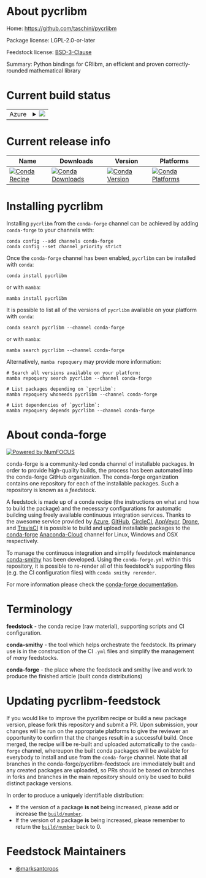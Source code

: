 About pycrlibm
==============

Home: https://github.com/taschini/pycrlibm

Package license: LGPL-2.0-or-later

Feedstock license: [BSD-3-Clause](https://github.com/conda-forge/pycrlibm-feedstock/blob/main/LICENSE.txt)

Summary: Python bindings for CRlibm, an efficient and proven correctly-rounded mathematical library

Current build status
====================


<table>
    
  <tr>
    <td>Azure</td>
    <td>
      <details>
        <summary>
          <a href="https://dev.azure.com/conda-forge/feedstock-builds/_build/latest?definitionId=8924&branchName=main">
            <img src="https://dev.azure.com/conda-forge/feedstock-builds/_apis/build/status/pycrlibm-feedstock?branchName=main">
          </a>
        </summary>
        <table>
          <thead><tr><th>Variant</th><th>Status</th></tr></thead>
          <tbody><tr>
              <td>linux_64_python3.10.____cpython</td>
              <td>
                <a href="https://dev.azure.com/conda-forge/feedstock-builds/_build/latest?definitionId=8924&branchName=main">
                  <img src="https://dev.azure.com/conda-forge/feedstock-builds/_apis/build/status/pycrlibm-feedstock?branchName=main&jobName=linux&configuration=linux_64_python3.10.____cpython" alt="variant">
                </a>
              </td>
            </tr><tr>
              <td>linux_64_python3.7.____cpython</td>
              <td>
                <a href="https://dev.azure.com/conda-forge/feedstock-builds/_build/latest?definitionId=8924&branchName=main">
                  <img src="https://dev.azure.com/conda-forge/feedstock-builds/_apis/build/status/pycrlibm-feedstock?branchName=main&jobName=linux&configuration=linux_64_python3.7.____cpython" alt="variant">
                </a>
              </td>
            </tr><tr>
              <td>linux_64_python3.8.____73_pypy</td>
              <td>
                <a href="https://dev.azure.com/conda-forge/feedstock-builds/_build/latest?definitionId=8924&branchName=main">
                  <img src="https://dev.azure.com/conda-forge/feedstock-builds/_apis/build/status/pycrlibm-feedstock?branchName=main&jobName=linux&configuration=linux_64_python3.8.____73_pypy" alt="variant">
                </a>
              </td>
            </tr><tr>
              <td>linux_64_python3.8.____cpython</td>
              <td>
                <a href="https://dev.azure.com/conda-forge/feedstock-builds/_build/latest?definitionId=8924&branchName=main">
                  <img src="https://dev.azure.com/conda-forge/feedstock-builds/_apis/build/status/pycrlibm-feedstock?branchName=main&jobName=linux&configuration=linux_64_python3.8.____cpython" alt="variant">
                </a>
              </td>
            </tr><tr>
              <td>linux_64_python3.9.____73_pypy</td>
              <td>
                <a href="https://dev.azure.com/conda-forge/feedstock-builds/_build/latest?definitionId=8924&branchName=main">
                  <img src="https://dev.azure.com/conda-forge/feedstock-builds/_apis/build/status/pycrlibm-feedstock?branchName=main&jobName=linux&configuration=linux_64_python3.9.____73_pypy" alt="variant">
                </a>
              </td>
            </tr><tr>
              <td>linux_64_python3.9.____cpython</td>
              <td>
                <a href="https://dev.azure.com/conda-forge/feedstock-builds/_build/latest?definitionId=8924&branchName=main">
                  <img src="https://dev.azure.com/conda-forge/feedstock-builds/_apis/build/status/pycrlibm-feedstock?branchName=main&jobName=linux&configuration=linux_64_python3.9.____cpython" alt="variant">
                </a>
              </td>
            </tr><tr>
              <td>osx_64_python3.10.____cpython</td>
              <td>
                <a href="https://dev.azure.com/conda-forge/feedstock-builds/_build/latest?definitionId=8924&branchName=main">
                  <img src="https://dev.azure.com/conda-forge/feedstock-builds/_apis/build/status/pycrlibm-feedstock?branchName=main&jobName=osx&configuration=osx_64_python3.10.____cpython" alt="variant">
                </a>
              </td>
            </tr><tr>
              <td>osx_64_python3.7.____cpython</td>
              <td>
                <a href="https://dev.azure.com/conda-forge/feedstock-builds/_build/latest?definitionId=8924&branchName=main">
                  <img src="https://dev.azure.com/conda-forge/feedstock-builds/_apis/build/status/pycrlibm-feedstock?branchName=main&jobName=osx&configuration=osx_64_python3.7.____cpython" alt="variant">
                </a>
              </td>
            </tr><tr>
              <td>osx_64_python3.8.____73_pypy</td>
              <td>
                <a href="https://dev.azure.com/conda-forge/feedstock-builds/_build/latest?definitionId=8924&branchName=main">
                  <img src="https://dev.azure.com/conda-forge/feedstock-builds/_apis/build/status/pycrlibm-feedstock?branchName=main&jobName=osx&configuration=osx_64_python3.8.____73_pypy" alt="variant">
                </a>
              </td>
            </tr><tr>
              <td>osx_64_python3.8.____cpython</td>
              <td>
                <a href="https://dev.azure.com/conda-forge/feedstock-builds/_build/latest?definitionId=8924&branchName=main">
                  <img src="https://dev.azure.com/conda-forge/feedstock-builds/_apis/build/status/pycrlibm-feedstock?branchName=main&jobName=osx&configuration=osx_64_python3.8.____cpython" alt="variant">
                </a>
              </td>
            </tr><tr>
              <td>osx_64_python3.9.____73_pypy</td>
              <td>
                <a href="https://dev.azure.com/conda-forge/feedstock-builds/_build/latest?definitionId=8924&branchName=main">
                  <img src="https://dev.azure.com/conda-forge/feedstock-builds/_apis/build/status/pycrlibm-feedstock?branchName=main&jobName=osx&configuration=osx_64_python3.9.____73_pypy" alt="variant">
                </a>
              </td>
            </tr><tr>
              <td>osx_64_python3.9.____cpython</td>
              <td>
                <a href="https://dev.azure.com/conda-forge/feedstock-builds/_build/latest?definitionId=8924&branchName=main">
                  <img src="https://dev.azure.com/conda-forge/feedstock-builds/_apis/build/status/pycrlibm-feedstock?branchName=main&jobName=osx&configuration=osx_64_python3.9.____cpython" alt="variant">
                </a>
              </td>
            </tr><tr>
              <td>win_64_python3.10.____cpython</td>
              <td>
                <a href="https://dev.azure.com/conda-forge/feedstock-builds/_build/latest?definitionId=8924&branchName=main">
                  <img src="https://dev.azure.com/conda-forge/feedstock-builds/_apis/build/status/pycrlibm-feedstock?branchName=main&jobName=win&configuration=win_64_python3.10.____cpython" alt="variant">
                </a>
              </td>
            </tr><tr>
              <td>win_64_python3.7.____cpython</td>
              <td>
                <a href="https://dev.azure.com/conda-forge/feedstock-builds/_build/latest?definitionId=8924&branchName=main">
                  <img src="https://dev.azure.com/conda-forge/feedstock-builds/_apis/build/status/pycrlibm-feedstock?branchName=main&jobName=win&configuration=win_64_python3.7.____cpython" alt="variant">
                </a>
              </td>
            </tr><tr>
              <td>win_64_python3.8.____73_pypy</td>
              <td>
                <a href="https://dev.azure.com/conda-forge/feedstock-builds/_build/latest?definitionId=8924&branchName=main">
                  <img src="https://dev.azure.com/conda-forge/feedstock-builds/_apis/build/status/pycrlibm-feedstock?branchName=main&jobName=win&configuration=win_64_python3.8.____73_pypy" alt="variant">
                </a>
              </td>
            </tr><tr>
              <td>win_64_python3.8.____cpython</td>
              <td>
                <a href="https://dev.azure.com/conda-forge/feedstock-builds/_build/latest?definitionId=8924&branchName=main">
                  <img src="https://dev.azure.com/conda-forge/feedstock-builds/_apis/build/status/pycrlibm-feedstock?branchName=main&jobName=win&configuration=win_64_python3.8.____cpython" alt="variant">
                </a>
              </td>
            </tr><tr>
              <td>win_64_python3.9.____73_pypy</td>
              <td>
                <a href="https://dev.azure.com/conda-forge/feedstock-builds/_build/latest?definitionId=8924&branchName=main">
                  <img src="https://dev.azure.com/conda-forge/feedstock-builds/_apis/build/status/pycrlibm-feedstock?branchName=main&jobName=win&configuration=win_64_python3.9.____73_pypy" alt="variant">
                </a>
              </td>
            </tr><tr>
              <td>win_64_python3.9.____cpython</td>
              <td>
                <a href="https://dev.azure.com/conda-forge/feedstock-builds/_build/latest?definitionId=8924&branchName=main">
                  <img src="https://dev.azure.com/conda-forge/feedstock-builds/_apis/build/status/pycrlibm-feedstock?branchName=main&jobName=win&configuration=win_64_python3.9.____cpython" alt="variant">
                </a>
              </td>
            </tr>
          </tbody>
        </table>
      </details>
    </td>
  </tr>
</table>

Current release info
====================

| Name | Downloads | Version | Platforms |
| --- | --- | --- | --- |
| [![Conda Recipe](https://img.shields.io/badge/recipe-pycrlibm-green.svg)](https://anaconda.org/conda-forge/pycrlibm) | [![Conda Downloads](https://img.shields.io/conda/dn/conda-forge/pycrlibm.svg)](https://anaconda.org/conda-forge/pycrlibm) | [![Conda Version](https://img.shields.io/conda/vn/conda-forge/pycrlibm.svg)](https://anaconda.org/conda-forge/pycrlibm) | [![Conda Platforms](https://img.shields.io/conda/pn/conda-forge/pycrlibm.svg)](https://anaconda.org/conda-forge/pycrlibm) |

Installing pycrlibm
===================

Installing `pycrlibm` from the `conda-forge` channel can be achieved by adding `conda-forge` to your channels with:

```
conda config --add channels conda-forge
conda config --set channel_priority strict
```

Once the `conda-forge` channel has been enabled, `pycrlibm` can be installed with `conda`:

```
conda install pycrlibm
```

or with `mamba`:

```
mamba install pycrlibm
```

It is possible to list all of the versions of `pycrlibm` available on your platform with `conda`:

```
conda search pycrlibm --channel conda-forge
```

or with `mamba`:

```
mamba search pycrlibm --channel conda-forge
```

Alternatively, `mamba repoquery` may provide more information:

```
# Search all versions available on your platform:
mamba repoquery search pycrlibm --channel conda-forge

# List packages depending on `pycrlibm`:
mamba repoquery whoneeds pycrlibm --channel conda-forge

# List dependencies of `pycrlibm`:
mamba repoquery depends pycrlibm --channel conda-forge
```


About conda-forge
=================

[![Powered by
NumFOCUS](https://img.shields.io/badge/powered%20by-NumFOCUS-orange.svg?style=flat&colorA=E1523D&colorB=007D8A)](https://numfocus.org)

conda-forge is a community-led conda channel of installable packages.
In order to provide high-quality builds, the process has been automated into the
conda-forge GitHub organization. The conda-forge organization contains one repository
for each of the installable packages. Such a repository is known as a *feedstock*.

A feedstock is made up of a conda recipe (the instructions on what and how to build
the package) and the necessary configurations for automatic building using freely
available continuous integration services. Thanks to the awesome service provided by
[Azure](https://azure.microsoft.com/en-us/services/devops/), [GitHub](https://github.com/),
[CircleCI](https://circleci.com/), [AppVeyor](https://www.appveyor.com/),
[Drone](https://cloud.drone.io/welcome), and [TravisCI](https://travis-ci.com/)
it is possible to build and upload installable packages to the
[conda-forge](https://anaconda.org/conda-forge) [Anaconda-Cloud](https://anaconda.org/)
channel for Linux, Windows and OSX respectively.

To manage the continuous integration and simplify feedstock maintenance
[conda-smithy](https://github.com/conda-forge/conda-smithy) has been developed.
Using the ``conda-forge.yml`` within this repository, it is possible to re-render all of
this feedstock's supporting files (e.g. the CI configuration files) with ``conda smithy rerender``.

For more information please check the [conda-forge documentation](https://conda-forge.org/docs/).

Terminology
===========

**feedstock** - the conda recipe (raw material), supporting scripts and CI configuration.

**conda-smithy** - the tool which helps orchestrate the feedstock.
                   Its primary use is in the construction of the CI ``.yml`` files
                   and simplify the management of *many* feedstocks.

**conda-forge** - the place where the feedstock and smithy live and work to
                  produce the finished article (built conda distributions)


Updating pycrlibm-feedstock
===========================

If you would like to improve the pycrlibm recipe or build a new
package version, please fork this repository and submit a PR. Upon submission,
your changes will be run on the appropriate platforms to give the reviewer an
opportunity to confirm that the changes result in a successful build. Once
merged, the recipe will be re-built and uploaded automatically to the
`conda-forge` channel, whereupon the built conda packages will be available for
everybody to install and use from the `conda-forge` channel.
Note that all branches in the conda-forge/pycrlibm-feedstock are
immediately built and any created packages are uploaded, so PRs should be based
on branches in forks and branches in the main repository should only be used to
build distinct package versions.

In order to produce a uniquely identifiable distribution:
 * If the version of a package **is not** being increased, please add or increase
   the [``build/number``](https://docs.conda.io/projects/conda-build/en/latest/resources/define-metadata.html#build-number-and-string).
 * If the version of a package **is** being increased, please remember to return
   the [``build/number``](https://docs.conda.io/projects/conda-build/en/latest/resources/define-metadata.html#build-number-and-string)
   back to 0.

Feedstock Maintainers
=====================

* [@marksantcroos](https://github.com/marksantcroos/)

